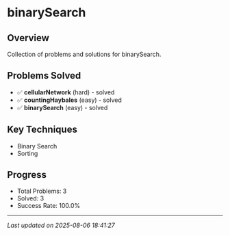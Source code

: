 # binarySearch

## Overview
Collection of problems and solutions for binarySearch.

## Problems Solved
- ✅ **cellularNetwork** (hard) - solved
- ✅ **countingHaybales** (easy) - solved
- ✅ **binarySearch** (easy) - solved

## Key Techniques
- Binary Search
- Sorting

## Progress
- Total Problems: 3
- Solved: 3
- Success Rate: 100.0%

---
*Last updated on 2025-08-06 18:41:27*
